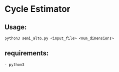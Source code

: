 # Cycle Estimator

## Usage:
    python3 semi_alto.py <input_file> <num_dimensions>

## requirements:
    - python3